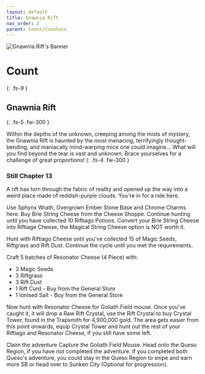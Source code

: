 ```yaml
---
layout: default
title: Gnawnia Rift
nav_order: 2
parent: Count/Countess
---
```


<img src="https://www.mousehuntgame.com/images/environments/1c30a0923563b56e01ec10cbe2eac17c.jpg" alt="Gnawnia Rift's Banner"> 

# Count
{: .fs-9 }

## Gnawnia Rift
{: .fs-5 .fw-300 }

Within the depths of the unknown, creeping among the mists of mystery, the Gnawnia Rift is haunted by the most menacing, terrifyingly thought-bending, and maniacally mind-warping mice one could imagine... What will you find beyond the tear is vast and unknown. Brace yourselves for a challenge of great proportions!
{: .fs-4 .fw-300 }

### Still Chapter 13

A rift has torn through the fabric of reality and opened up the way into a weird place made of reddish-purple clouds. You're in for a ride here.

Use Sphynx Wrath, Overgrown Ember Stone Base and Chrome Charms here. Buy Brie String Cheese from the Cheese Shoppe. Continue hunting until you have collected 10 Riftiago Potions. Convert your Brie String Cheese into Riftiage Cheese, the Magical String Cheese option is NOT worth it.

Hunt with Riftiago Cheese until you've collected 15 of Magic Seeds, Riftgrass and Rift Dust. Continue the cycle until you met the requirements.

Craft 5 batches of Resonator Cheese (4 Piece) with:
<ul>
<li>3 Magic Seeds</li>
<li>3 Riftgrass</li>
<li>3 Rift Dust</li>
<li>1 Rift Curd - Buy from the General Store</li>
<li>1 Ionised Salt - Buy from the General Store</li>
</ul>

Now hunt with Resonator Cheese for Goliath Field mouse. Once you've caught it, it will drop a Raw Rift Crystal, use the Rift Crystal to buy Crystal Tower, found in the Trapsmith for 4,900,000 gold. The area gets easier from this point onwards, equip Crystal Tower and hunt out the rest of your Riftiago and Resonator Cheese, if you still have some left.

Claim the adventure Capture the Goliath Field Mouse. Head onto the Queso Region, if you have not completed the adventure. If you completed both Queso's adventure, you could stay in the Queso Region to snipe and earn more SB or head over to Sunken City (Optional for progression).